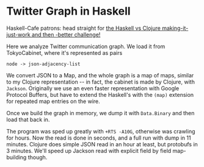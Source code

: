Twitter Graph in Haskell
========================

Haskell-Cafe patrons: head straight for [the Haskell vs Clojure making-it-just-work and then -better challenge!](husky/blob/master/Haskell-vs-Clojure-Twitter.md)

Here we analyze Twitter communication graph.  We load it from TokyoCabinet, where it's represented as pairs

	node -> json-adjacency-list
	
We convert JSON to a Map, and the whole graph is a map of maps, similar to my Clojure representation -- in fact, the cabinet is made by Clojure, with `Jackson`.  Originally we use an even faster representation with Google Protocol Buffers, but have to extend the Haskell's with the `(map)` extension for repeated map entries on the wire.  

Once we build the graph in memory, we dump it with `Data.Binary` and then load that back in.

The program was sped up greatly with `+RTS -A10G`, otherwise was crawling for hours.  Now the read is done in seconds, and a full run with dump in 11 minutes.  Clojure does simple JSON read in an hour at least, but protobufs in 3 minutes.  We'll speed up Jackson read with explicit field by field map-building though.